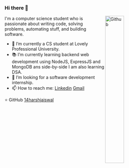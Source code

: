 ### Hi there 👋

<img width="35%" align="right" alt="Github" src="https://user-images.githubusercontent.com/48678280/88862734-4903af80-d201-11ea-968b-9c939d88a37c.gif" />

I'm a computer science student who is passionate about writing code, solving problems, automating stuff, and building software.

- 🔭 I’m currently a CS student at Lovely Professional University.
- 📚 I’m currently learning  backend web development using NodeJS, ExpressJS and MongoDB ans side-by-side I am also learning DSA.
- 👯 I’m looking for a software development internship. 
- 📫 How to reach me: [Linkedin](https://www.linkedin.com/in/harsh-jaiswal-141040196/) [Gmail](mailto:harshjaiswal960@gmail.com)

⭐️ GitHub [14harshjaiswal](https://github.com/14harshjaiswal)
